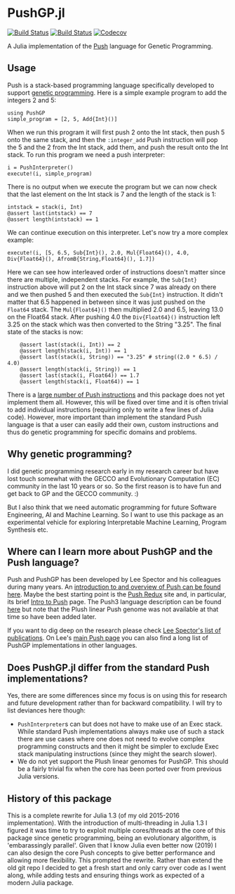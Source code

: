# PushGP.jl

[![Build Status](https://travis-ci.com/robertfeldt/PushGP.jl.svg?branch=master)](https://travis-ci.com/robertfeldt/PushGP.jl)
[![Build Status](https://ci.appveyor.com/api/projects/status/github/robertfeldt/PushGP.jl?svg=true)](https://ci.appveyor.com/project/robertfeldt/PushGP-jl)
[![Codecov](https://codecov.io/gh/robertfeldt/PushGP.jl/branch/master/graph/badge.svg)](https://codecov.io/gh/robertfeldt/PushGP.jl)

A Julia implementation of the [Push](https://faculty.hampshire.edu/lspector/push.html) language for Genetic Programming.

## Usage

Push is a stack-based programming language specifically developed to support [genetic programming](https://en.wikipedia.org/wiki/Genetic_programming). Here is a simple example program to add the integers 2 and 5:

```
using PushGP
simple_program = [2, 5, Add{Int}()]
```

When we run this program it will first push 2 onto the Int stack, then push 5 onto the same stack, and then the `:integer_add` Push instruction will pop the 5 and the 2 from the Int stack, add them, and push the result onto the Int stack. To run this program we need a push interpreter:

```
i = PushInterpreter()
execute!(i, simple_program)
```

There is no output when we execute the program but we can now check that the last element on the Int stack is 7 and the length of the stack is 1:

```
intstack = stack(i, Int)
@assert last(intstack) == 7
@assert length(intstack) == 1
```

We can continue execution on this interpreter. Let's now try a more complex example:

```
execute!(i, [5, 6.5, Sub{Int}(), 2.0, Mul{Float64}(), 4.0, Div{Float64}(), AfromB{String,Float64}(), 1.7])
```

Here we can see how interleaved order of instructions doesn't matter since there are multiple, independent stacks. For example, the `Sub{Int}` instruction above will put 2 on the Int stack since 7 was already on there and we then pushed 5 and then executed the `Sub{Int}` instruction. It didn't matter that 6.5 happened in between since it was just pushed on the `Float64` stack. The `Mul{Float64}()` then multiplied 2.0 and 6.5, leaving 13.0 on the Float64 stack. After pushing 4.0 the `Div{Float64}()` instruction left 3.25 on the stack which was then converted to the String "3.25". The final state of the stacks is now:

```
    @assert last(stack(i, Int)) == 2
    @assert length(stack(i, Int)) == 1
    @assert last(stack(i, String)) == "3.25" # string((2.0 * 6.5) / 4.0)
    @assert length(stack(i, String)) == 1
    @assert last(stack(i, Float64)) == 1.7
    @assert length(stack(i, Float64)) == 1
```

There is a [large number of Push instructions](https://faculty.hampshire.edu/lspector/push3-description.html) and this package does not yet implement them all. However, this will be fixed over time and it is often trivial to add individual instructions (requiring only to write a few lines of Julia code). However, more important than implement the standard Push language is that a user can easily add their own, custom instructions and thus do genetic programming for specific domains and problems.

## Why genetic programming?
I did genetic programming research early in my research career but have lost touch somewhat with the GECCO and Evolutionary Computation (EC) community in the last 10 years or so. So the first reason is to have fun and get back to GP and the GECCO community. :)

But I also think that we need automatic programming for future Software Engineering, AI and Machine Learning. So I want to use this package as an experimental vehicle for exploring Interpretable Machine Learning, Program Synthesis etc.

## Where can I learn more about PushGP and the Push language?
Push and PushGP has been developed by Lee Spector and his colleagues during many years. An [introduction to and overview of Push can be found here](https://faculty.hampshire.edu/lspector/push.html). Maybe the best starting point is the [Push Redux](https://erp12.github.io/push-redux/) site and, in particular, its brief [Intro to Push](https://erp12.github.io/push-redux/pages/intro_to_push/) page. The Push3 language description can be found [here](https://faculty.hampshire.edu/lspector/push3-description.html) but note that the Plush linear Push genome was not available at that time so have been added later.

If you want to dig deep on the research please check [Lee Spector's list of publications](https://faculty.hampshire.edu/lspector/publications.html). On Lee's [main Push page](https://faculty.hampshire.edu/lspector/push.html) you can also find a long list of PushGP implementations in other languages.

## Does PushGP.jl differ from the standard Push implementations?
Yes, there are some differences since my focus is on using this for research and future development rather than for backward compatibility. I will try to list deviances here though:

- `PushInterpreter`s can but does not have to make use of an Exec stack. While standard Push implementations always make use of such a stack there are use cases where one does not need to evolve complex programming constructs and then it might be simpler to exclude Exec stack manipulating instructions (since they might the search slower).
- We do not yet support the Plush linear genomes for PushGP. This should be a fairly trivial fix when the core has been ported over from previous Julia versions.

## History of this package

This is a complete rewrite for Julia 1.3 (of my old 2015-2016 implementation). With the introduction of multi-threading in Julia 1.3 I figured it was time to try to exploit multiple cores/threads at the core of this package since genetic programming, being an evolutionary algorithm, is 'embarassingly parallel'. Given that I know Julia even better now (2019) I can also design the core Push concepts to give better performance and allowing more flexibility. This prompted the rewrite. Rather than extend the old git repo I decided to get a fresh start and only carry over code as I went along, while adding tests and ensuring things work as expected of a modern Julia package.
